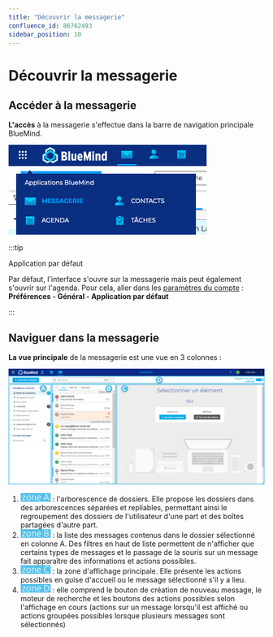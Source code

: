 ```yaml
---
title: "Découvrir la messagerie"
confluence_id: 86762493
sidebar_position: 10
---
```

# Découvrir la messagerie


## Accéder à la messagerie

**L'accès** à la messagerie s'effectue dans la barre de navigation principale BlueMind.

![](../../attachments/86762493/86764385.png)


:::tip

Application par défaut

Par défaut, l'interface s'ouvre sur la messagerie mais peut également s'ouvrir sur l'agenda. Pour cela, aller dans les [paramètres du compte](/Guide_de_l_utilisateur/Paramétrer_le_compte_utilisateur/) : **Préférences - Général - Application par défaut**

:::


## Naviguer dans la messagerie

**La vue principale** de la messagerie est une vue en 3 colonnes :

![](../../attachments/86762493/86764384.png)


1. ![](../../attachments/86762493/86764389.png) : l'arborescence de dossiers. Elle propose les dossiers dans des arborescences séparées et repliables, permettant ainsi le regroupement des dossiers de l'utilisateur d'une part et des boîtes partagées d'autre part.
2. ![](../../attachments/86762493/86764388.png) : la liste des messages contenus dans le dossier sélectionné en colonne A. Des filtres en haut de liste permettent de n'afficher que certains types de messages et le passage de la souris sur un message fait apparaître des informations et actions possibles.
3. ![](../../attachments/86762493/86764387.png)  : la zone d'affichage principale. Elle présente les actions possibles en guise d'accueil ou le message sélectionné s'il y a lieu.
4. ![](../../attachments/86762493/86764386.png)  : elle comprend le bouton de création de nouveau message, le moteur de recherche et les boutons des actions possibles selon l'affichage en cours (actions sur un message lorsqu'il est affiché ou actions groupées possibles lorsque plusieurs messages sont sélectionnés)


